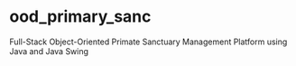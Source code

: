 # ood_primary_sanc
Full-Stack Object-Oriented Primate Sanctuary Management Platform using Java and Java Swing
